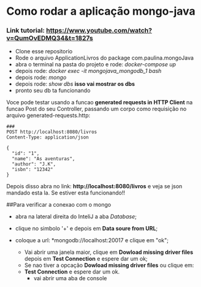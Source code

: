 # Como rodar a aplicação mongo-java 
### Link tutorial: <https://www.youtube.com/watch?v=QumOvEDMQ34&t=1827s>
- Clone esse repositorio
- Rode o arquivo ApplicationLivros do package com.paulina.mongoJava
- abra o terminal na pasta do projeto e rode: *docker-compose up* 
- depois rode: *docker exec -it mongojava_mongodb_1 bash*
- depois rode: *mongo*
- depois rode: *show dbs*  **isso vai mostrar os dbs**
- pronto seu db ta funcionando

Voce pode testar usando a funcao **generated requests in HTTP Client** na funcao Post do seu 
Controller, passando um corpo como requisição no arquivo generated-requests.http:
```
###
POST http://localhost:8080/livros
Content-Type: application/json

{
  "id": "1",
  "name": "As aventuras",
  "author": "J.K",
  "isbn": "12342"
}
```
Depois disso abra no link: **http://localhost:8080/livros** e veja se json mandado esta la.
Se estiver esta funcionando!! 


##Para verificar a conexao com o mongo
- abra na lateral direita do InteliJ a aba *Database*;
- clique no simbolo '+' e depois em **Data soure from URL**;
- coloque a url: *mongodb://localhost:20017 e clique em "ok";

  - Vai abrir uma janela maior, clique em **Dowload missing driver files** depois em **Test Connection**  e espere dar um ok;
  - Se nao tiver a opcação **Dowload missing driver files** ou clique em:
  - **Test Connection** e espere dar um ok.
    - vai abrir uma aba de console
